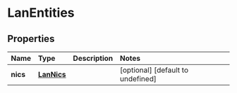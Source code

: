 # LanEntities

## Properties

| Name | Type | Description | Notes |
| :--- | :--- | :--- | :--- |
| **nics** | [**LanNics**](lannics.md) |  | \[optional\] \[default to undefined\] |


